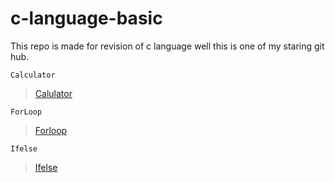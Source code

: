 # c-language-basic
This repo is made for revision of c language
well this is one of my staring git hub.

```
Calculator
```
>[Calulator](https://github.com/shreyash00007/c-language-basic/blob/main/Calculator.c)

```
ForLoop
```
>[Forloop](https://github.com/shreyash00007/c-language-basic/blob/main/Forloops.c)
```
Ifelse
```
>[Ifelse](https://github.com/shreyash00007/c-language-basic/blob/main/ifelse.c)
